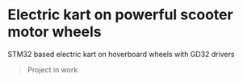 # Electric kart on powerful scooter motor wheels
STM32 based electric kart on hoverboard wheels with GD32 drivers
> Project in work


